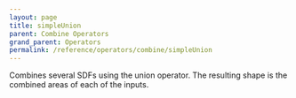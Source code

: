 ```yaml
---
layout: page
title: simpleUnion
parent: Combine Operators
grand_parent: Operators
permalink: /reference/operators/combine/simpleUnion
---
```


Combines several SDFs using the union operator.
The resulting shape is the combined areas of each of the inputs.
